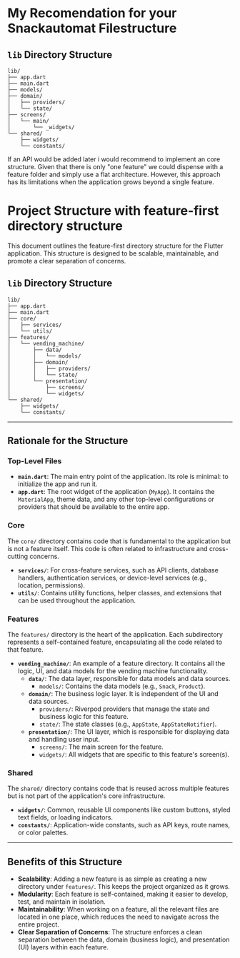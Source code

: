 
# My Recomendation for your Snackautomat Filestructure
## `lib` Directory Structure

```
lib/
├── app.dart
├── main.dart
├── models/
├── domain/
│   ├── providers/
│   └── state/
├── screens/
│   └── main/
│       └── _widgets/
└── shared/
    ├── widgets/
    └── constants/
```

If an API would be added later i would recommend to implement an core structure.
Given that there is only "one feature" we could dispense with a feature folder and simply use a flat architecture. However, this approach has its limitations when the application grows beyond a single feature.


# Project Structure with feature-first directory structure

This document outlines the feature-first directory structure for the Flutter application. This structure is designed to be scalable, maintainable, and promote a clear separation of concerns.

## `lib` Directory Structure

```
lib/
├── app.dart
├── main.dart
├── core/
│   ├── services/
│   └── utils/
├── features/
│   └── vending_machine/
│       ├── data/
│       │   └── models/
│       ├── domain/
│       │   ├── providers/
│       │   └── state/
│       └── presentation/
│           ├── screens/
│           └── widgets/
└── shared/
    ├── widgets/
    └── constants/
```

---

## Rationale for the Structure

### Top-Level Files

*   **`main.dart`**: The main entry point of the application. Its role is minimal: to initialize the app and run it.
*   **`app.dart`**: The root widget of the application (`MyApp`). It contains the `MaterialApp`, theme data, and any other top-level configurations or providers that should be available to the entire app.

### Core

The `core/` directory contains code that is fundamental to the application but is not a feature itself. This code is often related to infrastructure and cross-cutting concerns.

*   **`services/`**: For cross-feature services, such as API clients, database handlers, authentication services, or device-level services (e.g., location, permissions).
*   **`utils/`**: Contains utility functions, helper classes, and extensions that can be used throughout the application.

### Features

The `features/` directory is the heart of the application. Each subdirectory represents a self-contained feature, encapsulating all the code related to that feature.

*   **`vending_machine/`**: An example of a feature directory. It contains all the logic, UI, and data models for the vending machine functionality.
    *   **`data/`**: The data layer, responsible for data models and data sources.
        *   `models/`: Contains the data models (e.g., `Snack`, `Product`).
    *   **`domain/`**: The business logic layer. It is independent of the UI and data sources.
        *   `providers/`: Riverpod providers that manage the state and business logic for this feature.
        *   `state/`: The state classes (e.g., `AppState`, `AppStateNotifier`).
    *   **`presentation/`**: The UI layer, which is responsible for displaying data and handling user input.
        *   `screens/`: The main screen for the feature.
        *   `widgets/`: All widgets that are specific to this feature's screen(s).

### Shared

The `shared/` directory contains code that is reused across multiple features but is not part of the application's core infrastructure.

*   **`widgets/`**: Common, reusable UI components like custom buttons, styled text fields, or loading indicators.
*   **`constants/`**: Application-wide constants, such as API keys, route names, or color palettes.

---

## Benefits of this Structure

*   **Scalability**: Adding a new feature is as simple as creating a new directory under `features/`. This keeps the project organized as it grows.
*   **Modularity**: Each feature is self-contained, making it easier to develop, test, and maintain in isolation.
*   **Maintainability**: When working on a feature, all the relevant files are located in one place, which reduces the need to navigate across the entire project.
*   **Clear Separation of Concerns**: The structure enforces a clean separation between the data, domain (business logic), and presentation (UI) layers within each feature.
